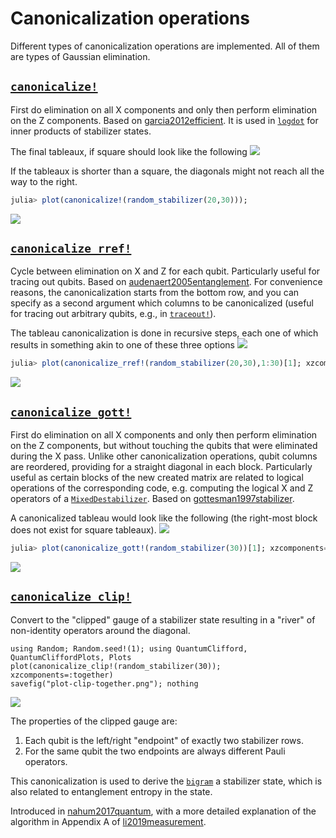 # Canonicalization operations

Different types of canonicalization operations are implemented. All of them are types of Gaussian elimination.

## [`canonicalize!`](@ref)

First do elimination on all X components and only then perform elimination on
the Z components. Based on [garcia2012efficient](@cite).
It is used in [`logdot`](@ref) for inner products of stabilizer states.

The final tableaux, if square should look like the following
![](canonicalize.png)

If the tableaux is shorter than a square, the diagonals might not reach all the way to the right.

```julia
julia> plot(canonicalize!(random_stabilizer(20,30)));
```

![](plot-canostab.png)

## [`canonicalize_rref!`](@ref)

Cycle between elimination on X and Z for each qubit. Particularly useful for
tracing out qubits. Based on [audenaert2005entanglement](@cite).
For convenience reasons, the canonicalization starts from the bottom row,
and you can specify as a second argument which columns to be canonicalized
(useful for tracing out arbitrary qubits, e.g., in [`traceout!`](@ref)).

The tableau canonicalization is done in recursive steps, each one of which results in something akin to one of these three options
![](canonicalize_rref.png)

```julia
julia> plot(canonicalize_rref!(random_stabilizer(20,30),1:30)[1]; xzcomponents=:together);
```

![](plot-rref-together.png)

## [`canonicalize_gott!`](@ref)

First do elimination on all X components and only then perform elimination on
the Z components, but without touching the qubits that were eliminated during
the X pass.
Unlike other canonicalization operations, qubit columns are reordered,
providing for a straight diagonal in each block.
Particularly useful as certain blocks of the new created matrix are
related to logical operations of the corresponding code,
e.g. computing the logical X and Z operators of a [`MixedDestabilizer`](@ref).
Based on [gottesman1997stabilizer](@cite).

A canonicalized tableau would look like the following (the right-most block does
not exist for square tableaux).
![](canonicalize_gott.png)

```julia
julia> plot(canonicalize_gott!(random_stabilizer(30))[1]; xzcomponents=:together);
```

![](plot-gottstab-together.png)

## [`canonicalize_clip!`](@ref)

Convert to the "clipped" gauge of a stabilizer state resulting in a "river" of non-identity operators around the diagonal.

```@eval
using Random; Random.seed!(1); using QuantumClifford, QuantumCliffordPlots, Plots
plot(canonicalize_clip!(random_stabilizer(30)); xzcomponents=:together)
savefig("plot-clip-together.png"); nothing
```
![](plot-clip-together.png)

The properties of the clipped gauge are:

1. Each qubit is the left/right "endpoint" of exactly two stabilizer rows.
2. For the same qubit the two endpoints are always different Pauli operators.

This canonicalization is used to derive the [`bigram`](@ref) a stabilizer state,
which is also related to entanglement entropy in the state.

Introduced in [nahum2017quantum](@cite), with a more detailed explanation of the algorithm in Appendix A of [li2019measurement](@cite).
